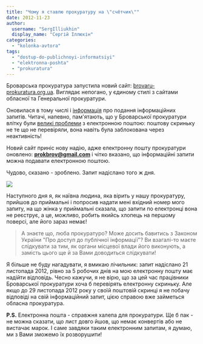 ```yaml
---
title: "Чому я ставлю прокуратуру на \"счётчик\""
date: 2012-11-23
author: 
  username: "SergIlliukhin"
  display_name: "Сергій Іллюхін"
categories: 
  - "kolonka-avtora"
tags: 
  - "dostup-do-publichnoyi-informatsiyi"
  - "elektronna-poshta"
  - "prokuratura"
---
```


Броварська прокуратура запустила новий сайт: [brovaru-prokuratura.org.ua](http://brovaru-prokuratura.org.ua/). Виглядає непогано, у єдиному стилі з сайтами обласної та Генеральної прокуратури.

Оновилася в тому числі і [інформація](http://brovaru-prokuratura.org.ua/kobl/priymannya-zapitiv-ta-nadannya-informatsiyi.html) про подання інформаційних запитів. Читачі, напевно, пам'ятають, що у Броварської прокуратури влітку були [великі проблеми](https://mpz.brovary.org/brovarska-prokuratura-ignoruye-zapiti-nadislani-elektronnoyu-poshtoyu/ "Броварська прокуратура ігнорує запити, надіслані електронною поштою!") з електронною поштою: поштову скриньку не те що не перевіряли, вона навіть була заблокована через неактивність!

Новий сайт приніс нову надію, адже електронну пошту прокуратури оновлено: **prokbrov@gmail.com** і чітко вказано, що інформаційні запити можна подавати електронною поштою.

Чудово, сказано - зроблено. Запит надіслано того ж дня.

[![](https://mpz.brovary.org/wp-content/uploads/2012/11/zapit.png)](https://mpz.brovary.org/wp-content/uploads/2012/11/zapit.png)

Наступного дня я, як наївна людина, яка вірить у нашу прокуратуру, прийшов до приймальні і попросив надати мені вхідний номер мого запиту, на що жінка у приймальні сказала, що запити по електронці вона не реєструє, а це, можливо, робить якийсь хлопець на першому поверсі, але його зараз немає!

> А знаєте що, люба прокуратуро? Може досить бавитись з Законом України "Про доступ до публічної інформації"? Ви взагалі-то маєте слідкувати за тим, як органи місцевої влади його виконують, а замість цього ще й за Вами доводиться слідкувати!

Я більше не буду нагадувати, я вмикаю лічильник: запит надіслано 21 листопада 2012, рівно за 5 робочих днів на мою електронну пошту має надійти відповідь. Чесно кажучи, я не вірю, що за цей час працівники Броварської прокуратури хоча б перевірять електронну скриньку. Але якщо до 29 листопада 2012 року у своїй поштовій скринці я не побачу відповіді на свій інформаційний запит, цією справою вже займеться обласна прокуратура.

**P.S.** Електронна пошта - справжня халепа для прокуратури. Ще б пак - не можна сказати, що лист довго йшов, що немає конвертів або не вистачає марок. І саме завдяки таким електронним запитам, я думаю, ми з Вами зможемо їх розворушити!
